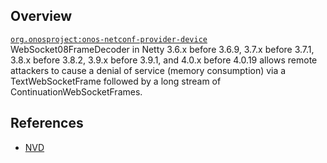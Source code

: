 ## Overview
[`org.onosproject:onos-netconf-provider-device`](http://search.maven.org/#search%7Cga%7C1%7Ca%3A%22onos-netconf-provider-device%22)
WebSocket08FrameDecoder in Netty 3.6.x before 3.6.9, 3.7.x before 3.7.1, 3.8.x before 3.8.2, 3.9.x before 3.9.1, and 4.0.x before 4.0.19 allows remote attackers to cause a denial of service (memory consumption) via a TextWebSocketFrame followed by a long stream of ContinuationWebSocketFrames.

## References
- [NVD](https://web.nvd.nist.gov/view/vuln/detail?vulnId=CVE-2014-0193)

